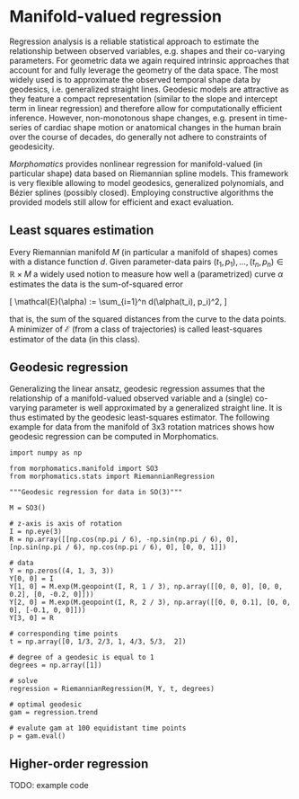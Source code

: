 # Manifold-valued regression

Regression analysis is a reliable statistical approach to estimate the relationship between observed variables, e.g. shapes and their co-varying parameters.
For geometric data we again required intrinsic approaches that account for and fully leverage the geometry of the data space. 
The most widely used is to approximate the observed temporal shape data by geodesics, i.e. generalized straight lines.
Geodesic models are attractive as they feature a compact representation (similar to the slope and intercept term in linear regression) and therefore allow for computationally efficient inference.
However, non-monotonous shape changes, e.g. present in time-series of cardiac shape motion or anatomical changes in the human brain over the course of decades, do generally not adhere to constraints of geodesicity.

_Morphomatics_ provides nonlinear regression for manifold-valued (in particular shape) data based on Riemannian spline models.
This framework is very flexible allowing to model geodesics, generalized polynomials, and Bézier splines (possibly closed).
Employing constructive algorithms the provided models still allow for efficient and exact evaluation.

## Least squares estimation

Every Riemannian manifold $M$ (in particular a manifold of shapes) comes with a distance function $d$. Given parameter-data pairs $(t_1, p_1),\dots,(t_n,p_n) \in \mathbb{R} \times M$ a widely used notion
to measure how well a (parametrized) curve $\alpha$ estimates the data is the sum-of-squared error

\[
\mathcal{E}(\alpha) := \sum_{i=1}^n d(\alpha(t_i), p_i)^2,
\]

that is, the sum of the squared distances from the curve to the data points.
A minimizer of $\mathcal{E}$ (from a class of trajectories) is called least-squares estimator of the data (in this class). 

## Geodesic regression

Generalizing the linear ansatz, geodesic regression assumes that the relationship of a manifold-valued observed variable and a (single) co-varying parameter is well approximated by a generalized straight line.
It is thus estimated by the geodesic least-squares estimator. The following example for data from the manifold of 3x3 rotation matrices shows how geodesic regression can be computed in Morphomatics.

```
import numpy as np

from morphomatics.manifold import SO3
from morphomatics.stats import RiemannianRegression

"""Geodesic regression for data in SO(3)"""

M = SO3()

# z-axis is axis of rotation
I = np.eye(3)
R = np.array([[np.cos(np.pi / 6), -np.sin(np.pi / 6), 0], [np.sin(np.pi / 6), np.cos(np.pi / 6), 0], [0, 0, 1]])

# data 
Y = np.zeros((4, 1, 3, 3))
Y[0, 0] = I
Y[1, 0] = M.exp(M.geopoint(I, R, 1 / 3), np.array([[0, 0, 0], [0, 0, 0.2], [0, -0.2, 0]]))
Y[2, 0] = M.exp(M.geopoint(I, R, 2 / 3), np.array([[0, 0, 0.1], [0, 0, 0], [-0.1, 0, 0]]))
Y[3, 0] = R

# corresponding time points
t = np.array([0, 1/3, 2/3, 1, 4/3, 5/3,  2])

# degree of a geodesic is equal to 1
degrees = np.array([1])

# solve
regression = RiemannianRegression(M, Y, t, degrees)

# optimal geodesic
gam = regression.trend

# evalute gam at 100 equidistant time points
p = gam.eval()
```

## Higher-order regression

TODO: example code